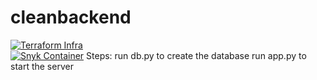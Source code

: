# cleanbackend
[![Terraform Infra](https://github.com/ProjectNesamani/nesamani/actions/workflows/terra.yml/badge.svg)](https://github.com/ProjectNesamani/nesamani/actions/workflows/terra.yml)   
[![Snyk Container](https://github.com/ProjectNesamani/nesamani/actions/workflows/security.yml/badge.svg)](https://github.com/ProjectNesamani/nesamani/actions/workflows/security.yml)
Steps:
run db.py to create the database
run app.py to start the server
